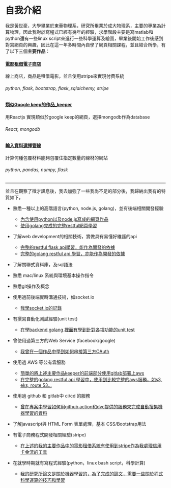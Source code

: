 # 自我介紹
我是黃世豪，大學畢業於東華物理系，研究所畢業於成大物理系，主要的專業為計算物理，因此我對於寫程式已經有幾年的經驗，求學階段主要是寫matlab和python還有一些linux script來進行一些科學運算及繪圖，畢業後開始工作後感到對寫網頁的興趣，因此在這一年多時間內自學了網頁相關課程，並且結合所學，有了以下三個**主要作品**：
#### [電影租借電子商店](https://github.com/hao134/shihhao/tree/main/ShihHao_Portfolio_and_Collections/電影租借電子商店)
線上商店，商品是租借電影，並且使用stripe來實現付費系統
###### python, flask, bootstrap, flask_sqlalchemy, stripe

#### [類似Google keep的作品_keeper](https://github.com/hao134/shihhao/tree/main/ShihHao_Portfolio_and_Collections/類似Google%20keep的作品_keeper)
用Reactjs 實現類似於google keep的網頁，選擇mongodb作為database
###### React, mongodb

#### [輸入資料選擇管線](https://github.com/hao134/shihhao/tree/main/ShihHao_Portfolio_and_Collections/輸入資料選擇管線)
計算何種包覆材料能夠包覆住指定數量的線材的網站
###### python, pandas, numpy, flask

---

並且在觀察了徵才訊息後，我去加強了一些我尚不足的部分後，我歸納出我有的特質如下，

* 熟悉一種以上的高階語言(python, node.js, golang)，並有後端相關開發經驗
    * [內含使用python以及node.js寫成的網頁作品](https://github.com/hao134/shihhao/tree/main/ShihHao_Portfolio_and_Collections)
    * [使用golang完成的完整restful網頁學習](https://github.com/hao134/shihhao/tree/main/LearnGolang)

* 了解web development的相關技術，實做具有易懂好維護的api
    * [完整的restful flask api學習，能作為開發的依據](https://github.com/hao134/shihhao/tree/main/Restful_Api_with_Flask)
    * [完整的golang restful api 學習，亦能作為開發的依據](https://github.com/hao134/shihhao/tree/main/LearnGolang)

* 了解關聯式資料庫，及sql語法

* 熟悉 mac/linux 系統與環境基本操作指令

* 熟悉git操作及概念

* 使用過前後端實時溝通技術，如socket.io
    * [我學socket.io的記錄](https://github.com/hao134/shihhao/tree/main/LearnSocketio)

* 有撰寫自動化測試經驗(unit test)
    * [在學backend golang 裡面有學到針對各項功能的unit test](https://github.com/hao134/shihhao/tree/main/LearnGolang/api)

* 曾使用過第三方的Web Service (facebook/google)
    * [我曾在一個作品中學到如何串接第三方OAuth]( https://github.com/hao134/web_development/tree/main/32_Secrets%20)
    

* 使用過 AWS 等公有雲服務
    * [簡單的將上述主要作品keeper的前端部分使用gitlab部署上aws](https://gitlab.com/hao134/KeeperWithReact)
    * [在完整的golang restful api 學習中，使用到比較完整的aws服務，如s3, eks, route 53...](https://github.com/hao134/shihhao/tree/main/LearnGolang/eks)


* 使用過 github 和 gitlab中 ci/cd 的服務
    * [曾在專案中學習如何用github action和dvc提供的服務來完成自動搜集機器學習的資料](https://github.com/hao134/shihhao/tree/main/machine_learning_cicd)

* 了解javascript與 HTML Form 表單處理，基本 CSS/Bootstrap用法

* 有電子商務程式開發相關經驗(stripe)
    * [在上述的我的主要作品中的電影租借系統有使用到stripe作為我處理信用卡金流的工具](https://github.com/hao134/ShihHao_Portfolio_and_Collections/tree/master/電影租借電子商店)

* 在就學時期就有寫程式經驗(python，linux bash script，科學計算)
    * [我的研究所論文是關於機器學習的，為了完成的論文，需要一些關於程式科學運算的技巧和學習](https://thesis.lib.ncku.edu.tw/thesis/detail/0db4f1fc58f1c770ca809dd058df693e/)